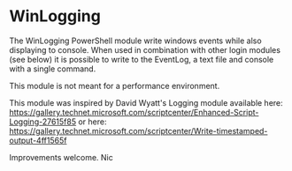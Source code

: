 # WinLogging
The WinLogging PowerShell module write windows events while also displaying to console.
When used in combination with other login modules (see below) it is possible to write
to the EventLog, a text file and console with a single command.

This module is not meant for a performance environment.

This module was inspired by David Wyatt's Logging module available here: 
https://gallery.technet.microsoft.com/scriptcenter/Enhanced-Script-Logging-27615f85
or here:
https://gallery.technet.microsoft.com/scriptcenter/Write-timestamped-output-4ff1565f


Improvements welcome.
Nic
